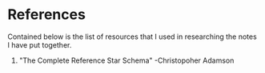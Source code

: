 # References
Contained below is the list of resources that I used in researching the notes I
have put together.

1. "The Complete Reference Star Schema" -Christopoher Adamson
